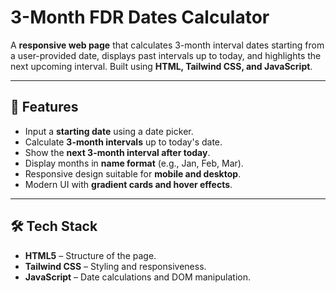 # 3-Month FDR Dates Calculator

A **responsive web page** that calculates 3-month interval dates starting from a user-provided date, displays past intervals up to today, and highlights the next upcoming interval. Built using **HTML, Tailwind CSS, and JavaScript**.

---

## 🌟 Features

- Input a **starting date** using a date picker.
- Calculate **3-month intervals** up to today's date.
- Show the **next 3-month interval after today**.
- Display months in **name format** (e.g., Jan, Feb, Mar).
- Responsive design suitable for **mobile and desktop**.
- Modern UI with **gradient cards and hover effects**.

---

## 🛠 Tech Stack

- **HTML5** – Structure of the page.
- **Tailwind CSS** – Styling and responsiveness.
- **JavaScript** – Date calculations and DOM manipulation.

